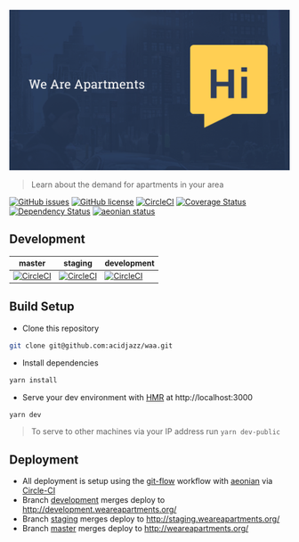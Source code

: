 <p align="center">
  <img src="https://github.com/acidjazz/waa/raw/development/static/share.png" alt="WAA Logo"/>
</p>

> Learn about the demand for apartments in your area

[![GitHub issues](https://img.shields.io/github/issues/acidjazz/waa.svg)](https://github.com/acidjazz/waa/issues)
[![GitHub license](https://img.shields.io/badge/license-Apache%202-blue.svg)](https://raw.githubusercontent.com/acidjazz/waa/master/license)
[![CircleCI](https://img.shields.io/circleci/project/github/acidjazz/waa.svg)](https://circleci.com/gh/acidjazz/waa/)
[![Coverage Status](https://coveralls.io/repos/github/acidjazz/waa/badge.svg?branch=development)](https://coveralls.io/github/acidjazz/waa?branch=staging)
[![Dependency Status](https://gemnasium.com/badges/github.com/acidjazz/waa.svg)](https://gemnasium.com/github.com/acidjazz/waa)
[![aeonian status](https://img.shields.io/badge/%C3%A6onian-deployed-green.svg)](https://github.com/acidjazz/aeonian)



## Development

master | staging | development
--- | --- | ---
[![CircleCI](https://circleci.com/gh/acidjazz/waa/tree/master.svg?style=svg)](https://circleci.com/gh/acidjazz/waa/tree/master) | [![CircleCI](https://circleci.com/gh/acidjazz/waa/tree/staging.svg?style=svg)](https://circleci.com/gh/acidjazz/waa/tree/staging) | [![CircleCI](https://circleci.com/gh/acidjazz/waa/tree/development.svg?style=svg)](https://circleci.com/gh/acidjazz/waa/tree/development)



## Build Setup
* Clone this repository 
```bash
git clone git@github.com:acidjazz/waa.git
```
* Install dependencies
```bash
yarn install
```
* Serve your dev environment with [HMR](https://webpack.github.io/docs/hot-module-replacement.html) at http://localhost:3000
```bash
yarn dev
```
> To serve to other machines via your IP address run `yarn dev-public`

## Deployment
* All deployment is setup using the [git-flow](http://nvie.com/posts/a-successful-git-branching-model/) workflow with [aeonian](https://github.com/acidjazz/aeonian) via [Circle-CI](https://circleci.com/gh/acidjazz/waa)
 * Branch [development](https://github.com/acidjazz/waa/tree/development) merges deploy to http://development.weareapartments.org/
 * Branch [staging](https://github.com/acidjazz/waa/tree/staging) merges deploy to http://staging.weareapartments.org/
 * Branch [master](https://github.com/acidjazz/waa/tree/master) merges deploy to http://weareapartments.org/

